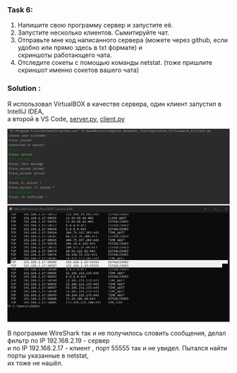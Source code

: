 ### Task 6:

1. Напишите свою программу сервер и запустите её.
2. Запустите несколько клиентов. Сымитируйте чат.
3. Отправьте мне код написанного сервера (можете через github, если удобно или прямо здесь в txt формате) и <br>
    скриншоты работающего чата.
4. Отследите сокеты с помощью команды netstat. (тоже пришлите скриншот именно сокетов вашего чата)

### Solution :

Я использовал VirtualBOX в качестве сервера, один клиент запустил в IntelliJ IDEA, <br>
а второй в VS Code, [server.py](server.py), [client.py](client.py) <br>

![img_1.jpg](img_1.jpg) <br>
![img_2.jpg](img_2.jpg) <br>

В программе WireShark так и не получилось словить сообщения, делал фильтр по IP 192.168.2.19 - сервер <br>
и по IP 192.168.2.17 - клиент , порт 55555 так и не увидел. Пытался найти порты указанные в netstat, <br>
их тоже не нашёл.
